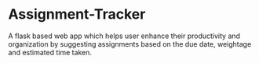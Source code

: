 # Assignment-Tracker
A flask based web app which helps user enhance their productivity and organization by suggesting assignments based on the due date, weightage and estimated time taken.
